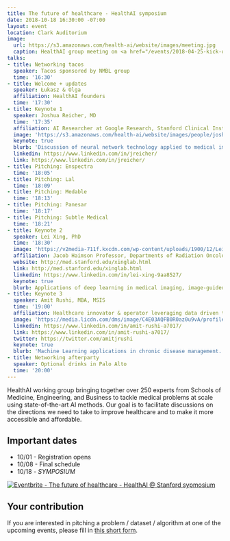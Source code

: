 ```yaml
---
title: The future of healthcare - HealthAI symposium
date: 2018-10-18 16:30:00 -07:00
layout: event
location: Clark Auditorium
image:
  url: https://s3.amazonaws.com/health-ai/website/images/meeting.jpg
  caption: HealthAI group meeting on <a href="/events/2018-04-25-kick-off-seminar.html">04/25/2018</a>
talks:
- title: Networking tacos
  speaker: Tacos sponsored by NMBL group
  time: '16:30'
- title: Welcome + updates
  speaker: Łukasz & Olga
  affiliation: HealthAI founders
  time: '17:30'
- title: Keynote 1
  speaker: Joshua Reicher, MD
  time: '17:35'
  affiliation: AI Researcher at Google Research, Stanford Clinical Instructor (Affiliated) in Radiology
  image: 'https://s3.amazonaws.com/health-ai/website/images/people/josh.jpg'
  keynote: true
  blurb: 'Discussion of neural network technology applied to medical imaging, with a focus on radiology, covering general applications, designs, and opportunities.'
  linkedin: https://www.linkedin.com/in/jreicher/
  link: https://www.linkedin.com/in/jreicher/
- title: Pitching: Enspectra
  time: '18:05'
- title: Pitching: Lal
  time: '18:09'
- title: Pitching: Medable
  time: '18:13'
- title: Pitching: Panesar
  time: '18:17'
- title: Pitching: Subtle Medical
  time: '18:21'
- title: Keynote 2
  speaker: Lei Xing, PhD
  time: '18:30'
  image: 'https://v2media-711f.kxcdn.com/wp-content/uploads/1900/12/Lei-Xing.jpg'
  affiliation: Jacob Haimson Professor, Departments of Radiation Oncology and Electrical Engineering (by courtesy), Laboratory of AI in Medicine and Biomedical Physics @Stanford
  website: http://med.stanford.edu/xinglab.html
  link: http://med.stanford.edu/xinglab.html
  linkedin: https://www.linkedin.com/in/lei-xing-9aa8527/
  keynote: true
  blurb: Applications of deep learning in medical imaging, image-guided interventions, clinical decision-making, and future opportunities.
- title: Keynote 3
  speaker: Amit Rushi, MBA, MSIS
  time: '19:00'
  affiliation: Healthcare innovator & operator leveraging data driven technologies. VP @GraftWorx, former VP @Science 37, ex @Medtronic
  image: 'https://media.licdn.com/dms/image/C4E03AQFB0R0az0u9vA/profile-displayphoto-shrink_200_200/0?e=1541635200&v=beta&t=qneM-KPnQ1xm4YtcXsoeZ9cMbvbfUp_jtpB6X1dTYNk'
  linkedin: https://www.linkedin.com/in/amit-rushi-a7017/
  link: https://www.linkedin.com/in/amit-rushi-a7017/
  twitter: https://twitter.com/amitjrushi
  keynote: true
  blurb: 'Machine Learning applications in chronic disease management. Collect-Productize-Monetize.'
- title: Networking afterparty
  speaker: Optional drinks in Palo Alto
  time: '20:00'
---
```


HealthAI working group bringing together over 250 experts from Schools of Medicine, Engineering, and Business to tackle medical problems at scale using state-of-the-art AI methods. Our goal is to facilitate discussions on the directions we need to take to improve healthcare and to make it more accessible and affordable.

## Important dates

* 10/01 - Registration opens
* 10/08 - Final schedule
* 10/18 - *SYMPOSIUM*	 

<a href="https://www.eventbrite.com/e/the-future-of-healthcare-healthai-stanford-sypmosium-tickets-50799093456?ref=ebtnebregn" target="_blank"><img src="https://www.eventbrite.com/custombutton?eid=50799093456" alt="Eventbrite - The future of healthcare - HealthAI @ Stanford sypmosium" /></a>

## Your contribution

If you are interested in pitching a problem / dataset / algorithm at one of the upcoming events, please fill in <a href="https://goo.gl/forms/S23ev4TO3z18hndV2">this short form</a>.
